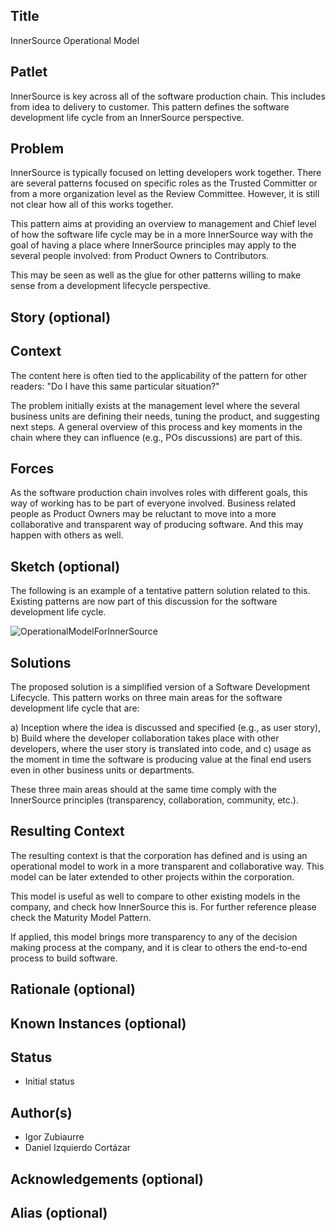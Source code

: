 ## Title

InnerSource Operational Model

## Patlet

InnerSource is key across all of the software production chain. This includes from idea to delivery to customer. This pattern defines the software development life cycle from an InnerSource perspective.

## Problem

InnerSource is typically focused on letting developers work together. There are several patterns focused on specific roles as the Trusted Committer or from a more organization level as the Review Committee. However, it is still not clear how all of this works together.

This pattern aims at providing an overview to management and Chief level of how the software life cycle may be in a more InnerSource way with the goal of having a place where InnerSource principles may apply to the several people involved: from Product Owners to Contributors.

This may be seen as well as the glue for other patterns willing to make sense from a development lifecycle perspective.

## Story (optional)

## Context

The content here is often tied to the applicability of the pattern for other readers: "Do I have this same particular situation?"

The problem initially exists at the management level where the several business units are defining their needs, tuning the product, and suggesting next steps. A general overview of this process and key moments in the chain where they can influence (e.g., POs discussions) are part of this.

## Forces

As the software production chain involves roles with different goals, this way of working has to be part of everyone involved. Business related people as Product Owners may be reluctant to move into a more collaborative and transparent way of producing software. And this may happen with others as well.

## Sketch (optional)

The following is an example of a tentative pattern solution related to this. Existing patterns are now part of this discussion for the software development life cycle.

![OperationalModelForInnerSource](https://user-images.githubusercontent.com/469119/142229499-e05c60e8-0e8f-4f24-9578-ca05ba4cdab0.png)

## Solutions

The proposed solution is a simplified version of a Software Development Lifecycle. This pattern works on three main areas for the software development life cycle that are:

a) Inception where the idea is discussed and specified (e.g., as user story),
b) Build where the developer collaboration takes place with other developers, where the user story is translated into code, and
c) usage as the moment in time the software is producing value at the final end users even in other business units or departments.

These three main areas should at the same time comply with the InnerSource principles (transparency, collaboration, community, etc.).

## Resulting Context

The resulting context is that the corporation has defined and is using an operational model to work in a more transparent and collaborative way. This model can be later extended to other projects within the corporation.

This model is useful as well to compare to other existing models in the company, and check how InnerSource this is. For further reference please check the Maturity Model Pattern.

If applied, this model brings more transparency to any of the decision making process at the company, and it is clear to others the end-to-end process to build software.

## Rationale (optional)

## Known Instances (optional)

## Status

* Initial status

## Author(s)

* Igor Zubiaurre
* Daniel Izquierdo Cortázar


## Acknowledgements (optional)

## Alias (optional)
